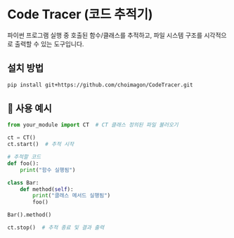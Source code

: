 # Code Tracer (코드 추적기)

파이썬 프로그램 실행 중 호출된 함수/클래스를 추적하고, 파일 시스템 구조를 시각적으로 출력할 수 있는 도구입니다.

## 설치 방법

```bash
pip install git+https://github.com/choimagon/CodeTracer.git
```

## 🚀 사용 예시

```python
from your_module import CT  # CT 클래스 정의된 파일 불러오기

ct = CT()
ct.start()  # 추적 시작

# 추적할 코드
def foo():
    print("함수 실행됨")

class Bar:
    def method(self):
        print("클래스 메서드 실행됨")
        foo()

Bar().method()

ct.stop()  # 추적 종료 및 결과 출력
```

